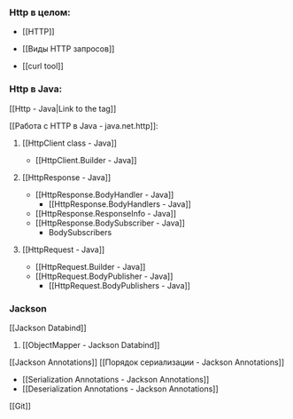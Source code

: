 
### Http в целом:

- [[HTTP]]
- [[Виды HTTP запросов]]

- [[curl tool]]

### Http в Java:
[[Http - Java|Link to the tag]]

[[Работа с HTTP в Java - java.net.http]]:

1. [[HttpClient class - Java]]
	-  [[HttpClient.Builder - Java]]
	
2. [[HttpResponse - Java]]
	- [[HttpResponse.BodyHandler - Java]]
		- [[HttpResponse.BodyHandlers - Java]]
	- [[HttpResponse.ResponseInfo - Java]]
	- [[HttpResponse.BodySubscriber - Java]]
		- BodySubscribers 
		
3. [[HttpRequest - Java]]
	- [[HttpRequest.Builder - Java]]
	- [[HttpRequest.BodyPublisher - Java]]
		- [[HttpRequest.BodyPublishers - Java]]


### Jackson

[[Jackson Databind]]

1. [[ObjectMapper - Jackson Databind]]

[[Jackson Annotations]]
[[Порядок сериализации - Jackson Annotations]]
- [[Serialization Annotations - Jackson Annotations]]
- [[Deserialization Annotations - Jackson Annotations]]




[[Git]]
